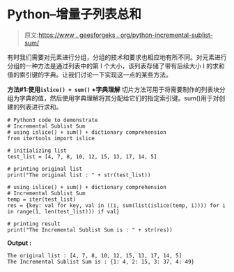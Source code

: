 # Python–增量子列表总和

> 原文:[https://www . geesforgeks . org/python-incremental-sublist-sum/](https://www.geeksforgeeks.org/python-incremental-sublist-sum/)

有时我们需要对元素进行分组，分组的技术和要求也相应地有所不同。对元素进行分组的一种方法是通过列表中的第 I 个大小，该列表存储了带有后续大小 I 的求和值的索引键的字典。让我们讨论一下实现这一点的某些方法。

**方法#1:使用`islice() + sum()` +字典理解**
切片方法可用于将需要制作的列表块分组为字典的值，然后使用字典理解将其分配给它们的指定索引键。sum()用于对创建的列表进行求和。

```
# Python3 code to demonstrate
# Incremental Sublist Sum
# using islice() + sum() + dictionary comprehension
from itertools import islice

# initializing list
test_list = [4, 7, 8, 10, 12, 15, 13, 17, 14, 5]

# printing original list 
print("The original list : " + str(test_list))

# using islice() + sum() + dictionary comprehension
# Incremental Sublist Sum
temp = iter(test_list)
res = {key: val for key, val in ((i, sum(list(islice(temp, i)))) for i in range(1, len(test_list))) if val}

# printing result
print("The Incremental Sublist Sum is : " + str(res))
```

**Output :**

```
The original list : [4, 7, 8, 10, 12, 15, 13, 17, 14, 5]
The Incremental Sublist Sum is : {1: 4, 2: 15, 3: 37, 4: 49}

```